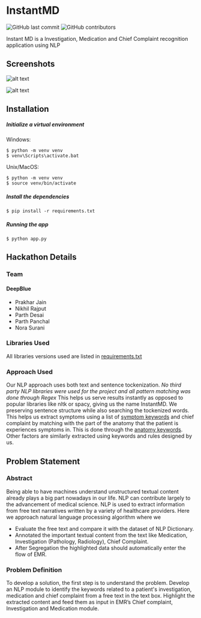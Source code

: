 # InstantMD

![GitHub last commit](https://img.shields.io/github/last-commit/prakhar-ai/InstantMD)
![GitHub contributors](https://img.shields.io/github/contributors/prakhar-ai/InstantMD)

Instant MD is a Investigation, Medication and Chief Complaint recognition application using NLP

## Screenshots


![alt text](https://github.com/prakhar-ai/InstantMD/blob/main/appimage2.png?raw=true)

![alt text](https://github.com/prakhar-ai/InstantMD/blob/main/appimage.png?raw=true)

## Installation

##### Initialize a virtual environment

Windows:
```
$ python -m venv venv
$ venv\Scripts\activate.bat
```

Unix/MacOS:
```
$ python -m venv venv
$ source venv/bin/activate
```
##### Install the dependencies

```
$ pip install -r requirements.txt
```

##### Running the app

```
$ python app.py
```
## Hackathon Details

### Team
#### DeepBlue
* Prakhar Jain
* Nikhil Rajput
* Parth Desai
* Parth Panchal
* Nora Surani

### Libraries Used

All libraries versions used are listed in [requirements.txt](https://github.com/prakhar-ai/InstantMD/blob/main/requirements.txt)

### Approach Used

Our NLP approach uses both text and sentence tockenization.
*No third party NLP libraries were used for the project and all pattern matching was done through Regex* 
This helps us serve results instantly as opposed to popular libraries like nltk or spacy, giving us the name InstantMD. We preserving sentence structure while also searching the tockenized words. This helps us extract symptoms using a list of [symptom keywords](https://github.com/prakhar-ai/InstantMD/blob/main/symptom_list.txt) and chief complaint by matching with the part of the anatomy that the patient is experiences symptoms in. This is done through the [anatomy keywords](https://github.com/prakhar-ai/InstantMD/blob/main/anatomy_list.txt). Other factors are similarly extracted using keywords and rules designed by us. 

## Problem Statement
### Abstract
Being able to have machines understand unstructured textual content already plays a big part nowadays in our life. NLP can contribute largely to the advancement of medical science. NLP is used to extract information from free text narratives written by a variety of healthcare providers. Here we approach natural language processing algorithm where we

* Evaluate the free text and compare it with the dataset of NLP Dictionary.
* Annotated the important textual content from the text like Medication, Investigation (Pathology, Radiology), Chief Complaint.
* After Segregation the highlighted data should automatically enter the flow of EMR.

### Problem Definition
To develop a solution, the first step is to understand the problem. Develop an NLP module to identify the keywords related to a patient's investigation, medication and chief complaint from a free text in the text box. Highlight the extracted content and feed them as input in EMR’s Chief complaint, Investigation and Medication module.

